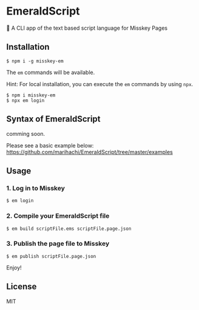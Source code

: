 # EmeraldScript
:gem: A CLI app of the text based script language for Misskey Pages

## Installation
```
$ npm i -g misskey-em
```
The `em` commands will be available.

Hint: For local installation, you can execute the `em` commands by using `npx`.
```
$ npm i misskey-em
$ npx em login
```

## Syntax of EmeraldScript
comming soon.

Please see a basic example below:  
https://github.com/marihachi/EmeraldScript/tree/master/examples

## Usage
### 1. Log in to Misskey
```
$ em login
```

### 2. Compile your EmeraldScript file
```
$ em build scriptFile.ems scriptFile.page.json
```

### 3. Publish the page file to Misskey
```
$ em publish scriptFile.page.json
```

Enjoy!

## License
MIT
